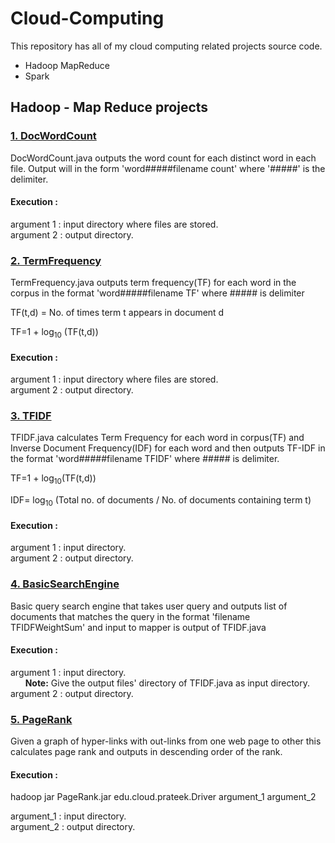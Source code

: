 # Cloud-Computing
This repository has all of my cloud computing related projects source code.  
  * Hadoop MapReduce  
  * Spark  

## Hadoop - Map Reduce projects
### [1. DocWordCount](https://github.com/pmahend1/Cloud-Computing/tree/master/DocWordCount)
DocWordCount.java outputs the word count for each distinct word in each file. Output will in the form 'word#####filename count' where '#####' is the delimiter.

  #### Execution : 
  argument 1 : input directory where files are stored.  
  argument 2 : output directory.

### [2. TermFrequency](https://github.com/pmahend1/Cloud-Computing/tree/master/TermFrequency)
TermFrequency.java outputs term frequency(TF) for each word in the corpus in the format 'word#####filename TF' where ##### is delimiter

TF(t,d) = No. of times term t appears in document d

TF=1 + log<sub>10</sub> (TF(t,d)) 
 
  #### Execution : 
  argument 1 : input directory where files are stored.  
  argument 2 : output directory.  


### [3. TFIDF](https://github.com/pmahend1/Cloud-Computing/tree/master/TFIDF)
TFIDF.java calculates Term Frequency for each word in corpus(TF) and Inverse Document Frequency(IDF) for each word and then outputs TF-IDF in the format 'word#####filename TFIDF' where ##### is delimiter.

TF=1 + log<sub>10</sub>(TF(t,d))  

IDF= log<sub>10</sub> (Total no. of documents / No. of documents containing term t)

  #### Execution : 
  argument 1 : input directory.  
  argument 2 : output directory.  


### [4. BasicSearchEngine](https://github.com/pmahend1/Cloud-Computing/tree/master/BasicSearchEngine)
Basic query search engine that takes user query and outputs list of documents that matches the query in the format 'filename TFIDFWeightSum' and input to mapper is output of TFIDF.java
 
  #### Execution : 
  argument 1 : input directory.  
  &nbsp;&nbsp;&nbsp;&nbsp;&nbsp;&nbsp;**Note:** Give the output files' directory of TFIDF.java as input directory.  
  argument 2 : output directory.  
  
### [5. PageRank](https://github.com/pmahend1/Cloud-Computing/tree/master/PageRank)
Given a graph of hyper-links with out-links from one web page to other this calculates page rank and outputs in descending order of the rank.
 
  #### Execution : 
  hadoop jar PageRank.jar edu.cloud.prateek.Driver argument_1 argument_2
  
  argument_1 : input directory.  
  argument_2 : output directory.  